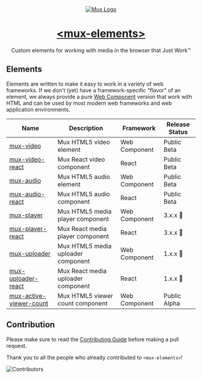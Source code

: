 <p align="center">
  <a href="https://mux.com/">
    <picture>
      <source media="(prefers-color-scheme: dark)" srcset="https://user-images.githubusercontent.com/360826/233653989-11cd8603-c20f-4008-8bf7-dc15b743c52b.svg">
      <source media="(prefers-color-scheme: light)" srcset="https://user-images.githubusercontent.com/360826/233653583-50dda726-cbe7-4182-a113-059a91ae83e6.svg">
      <img alt="Mux Logo" src="https://user-images.githubusercontent.com/360826/233653583-50dda726-cbe7-4182-a113-059a91ae83e6.svg">
    </picture>
    <h1 align="center">&lt;mux-elements&gt;</h1>
  </a>
  <p align="center">
    Custom elements for working with media in the browser that Just Work™
  </p>
</p>

## Elements

Elements are written to make it easy to work in a variety of web frameworks. If we don't (yet) have a framework-specific "flavor" of an element, we always provide a pure [Web Component](https://developer.mozilla.org/en-US/docs/Web/Web_Components) version that work with HTML and can be used by most modern web frameworks and web application environments.

| Name                                                        | Description                                   | Framework     | Release Status |
| ----------------------------------------------------------- | --------------------------------------------- | ------------- | ----------------------- |
| [mux-video](packages/mux-video)                             | Mux HTML5 video element            | Web Component | Public Beta             |
| [mux-video-react](packages/mux-video-react)                 | Mux React video component          | React         | Public Beta             |
| [mux-audio](packages/mux-audio)                             | Mux HTML5 audio element            | Web Component | Public Beta             |
| [mux-audio-react](packages/mux-audio-react)                 | Mux HTML5 audio component          | React         | Public Beta             |
| [mux-player](packages/mux-player)                           | Mux HTML5 media player component   | Web Component | 3.x.x 🎉                |
| [mux-player-react](packages/mux-player-react)               | Mux React media player component   | React         | 3.x.x 🎉                |
| [mux-uploader](packages/mux-uploader)                       | Mux HTML5 media uploader component | Web Component | 1.x.x 🎉                |
| [mux-uploader-react](packages/mux-uploader-react)           | Mux React media uploader component | React         | 1.x.x 🎉                |
| [mux-active-viewer-count](packages/mux-active-viewer-count) | Mux HTML5 viewer count component   | Web Component | Public Alpha            |

## Contribution

Please make sure to read the [Contributing Guide](CONTRIBUTING.md) before making a pull request.

Thank you to all the people who already contributed to `<mux-elements>`!

![Contributors](https://contrib.rocks/image?repo=muxinc/elements)
